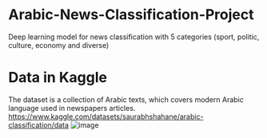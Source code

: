 # Arabic-News-Classification-Project
Deep learning model for news classification with 5 categories (sport, politic, culture, economy and diverse)
# Data in Kaggle
The dataset is a collection of Arabic texts, which  covers modern Arabic language used in newspapers articles.
https://www.kaggle.com/datasets/saurabhshahane/arabic-classification/data 
![image](https://github.com/user-attachments/assets/152b22a1-2206-47b3-927e-5e80e5efa4a2)


